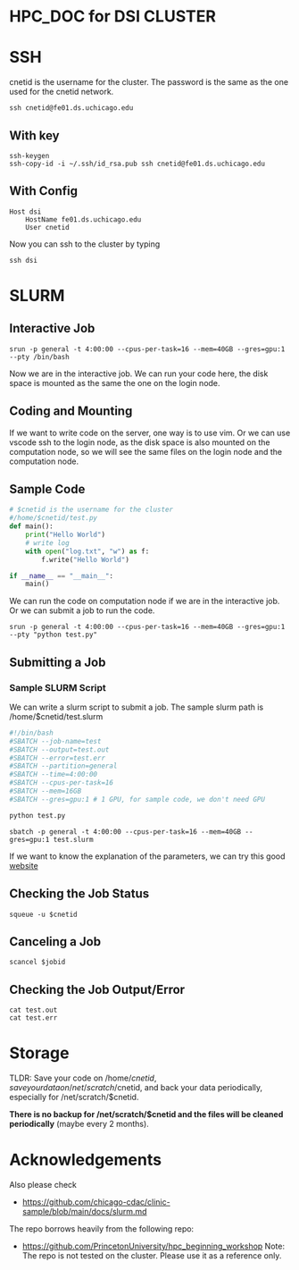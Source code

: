 # HPC_DOC for DSI CLUSTER
# SSH
cnetid is the username for the cluster. The password is the same as the one used for the cnetid network. 
```
ssh cnetid@fe01.ds.uchicago.edu
```
## With key
```
ssh-keygen
ssh-copy-id -i ~/.ssh/id_rsa.pub ssh cnetid@fe01.ds.uchicago.edu
```
## With Config
```
Host dsi
    HostName fe01.ds.uchicago.edu
    User cnetid
```
Now you can ssh to the cluster by typing
```
ssh dsi
```
# SLURM
## Interactive Job
```
srun -p general -t 4:00:00 --cpus-per-task=16 --mem=40GB --gres=gpu:1 --pty /bin/bash
```
Now we are in the interactive job. We can run your code here, the disk space is mounted as the same the one on the login node.

## Coding and Mounting
If we want to write code on the server, one way is to use vim. Or we can use vscode ssh to the login node, as the disk space is also mounted on the computation node, so we will see the same files on the login node and the computation node.

## Sample Code
```python
# $cnetid is the username for the cluster
#/home/$cnetid/test.py
def main():
    print("Hello World")
    # write log
    with open("log.txt", "w") as f:
        f.write("Hello World")

if __name__ == "__main__":
    main()
```
We can run the code on computation node if we are in the interactive job. Or we can submit a job to run the code.
```
srun -p general -t 4:00:00 --cpus-per-task=16 --mem=40GB --gres=gpu:1 --pty "python test.py"
```
## Submitting a Job
### Sample SLURM Script
We can write a slurm script to submit a job. The sample slurm path is /home/$cnetid/test.slurm

```bash
#!/bin/bash
#SBATCH --job-name=test
#SBATCH --output=test.out
#SBATCH --error=test.err
#SBATCH --partition=general
#SBATCH --time=4:00:00
#SBATCH --cpus-per-task=16
#SBATCH --mem=16GB
#SBATCH --gres=gpu:1 # 1 GPU, for sample code, we don't need GPU

python test.py
```

```
sbatch -p general -t 4:00:00 --cpus-per-task=16 --mem=40GB --gres=gpu:1 test.slurm
```

If we want to know the explanation of the parameters, we can try this good [website](https://explainshell.com/explain?cmd=sbatch+-p+general+-t+4%3A00%3A00+--cpus-per-task%3D16+--mem%3D40GB+--gres%3Dgpu%3A1+test.slurm)


## Checking the Job Status

```
squeue -u $cnetid
```
## Canceling a Job

```
scancel $jobid
```
## Checking the Job Output/Error

```
cat test.out
cat test.err
```

# Storage
TLDR: Save your code on /home/$cnetid, save your data on /net/scratch/$cnetid, and back your data periodically, especially for /net/scratch/$cnetid.

**There is no backup for /net/scratch/$cnetid and the files will be cleaned periodically** (maybe every 2 months).




# Acknowledgements
Also please check
- https://github.com/chicago-cdac/clinic-sample/blob/main/docs/slurm.md

The repo borrows heavily from the following repo:
- https://github.com/PrincetonUniversity/hpc_beginning_workshop
Note: The repo is not tested on the cluster. Please use it as a reference only.


